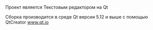 Проект является Текстовым редактором на Qt

Сборка производится в среде Qt версии 5.12 и выше с помощью QtCreator
www.qt.io